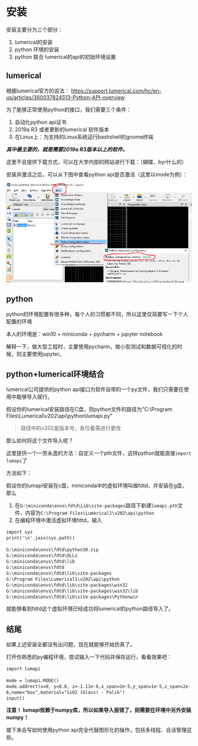 # 安装

安装主要分为三个部分：
1. lumerical的安装
2. python 环境的安装
3. python 联合 lumerical的api的初始环境设置


## lumerical
根据lumerical官方的说法：  https://support.lumerical.com/hc/en-us/articles/360037824513-Python-API-overview



为了能够正常使用python的接口，我们需要三个条件：

1. 自动化python api证书
2. 2019a R3 或者更新的lumerical 软件版本
3. 在Linux上：为支持的Linux系统运行bashshell的gnome终端

***其中最主要的，就是需要2019a R3版本以上的软件。***

这里不会提供下载方式，可以在大学内部的网站进行下载：（蝴蝶、byr什么的）

安装并激活之后，可以从下图中查看python api是否激活（这里以mode为例）：

![](pics/2021-01-04-17-29-03.png)



## python

python的环境配置有很多种，每个人的习惯都不同，所以这里仅简要写一下个人配置的环境

本人的环境是：win10 + miniconda + pycharm + jupyter notebook

解释一下，做大型工程时，主要使用pycharm，做小型测试和数据可视化的时候，则主要使用jupyter。


## python+lumerical环境结合

lumerical公司提供的python api接口为软件自带的一个py文件，我们只需要在使用中能够导入就行。

假设你的lumerical安装路径在C盘，则python文件的路径为"C:\Program Files\Lumerical\v202\api\python\lumapi.py"
> 路径中的v202是版本号，各位看需进行更改

那么如何将这个文件导入呢？

这里提供一个一劳永逸的方法：自定义一个pth文件，这样python就能直接`import lumapi`了

方法如下：

假设你的lumapi安装在c盘，miniconda中的虚拟环境叫做fdtd，并安装在g盘，那么

1. 在`G:\miniconda\envs\fdtd\Lib\site-packages`路径下新建`lumapi.pth`文件，内容为`C:\Program Files\Lumerical1\v202\api\python`
2. 在编程环境中激活虚拟环境fdtd，输入

```
import sys
print('\n'.join(sys.path))

G:\miniconda\envs\fdtd\python38.zip
G:\miniconda\envs\fdtd\DLLs
G:\miniconda\envs\fdtd\lib
G:\miniconda\envs\fdtd
G:\miniconda\envs\fdtd\lib\site-packages
G:\Program Files\Lumerical1\v202\api\python
G:\miniconda\envs\fdtd\lib\site-packages\win32
G:\miniconda\envs\fdtd\lib\site-packages\win32\lib
G:\miniconda\envs\fdtd\lib\site-packages\Pythonwin
```

就能够看到fdtd这个虚拟环境已经成功将lumerical的python路径导入了。


## 结尾
如果上述安装全都没有出问题，现在就能够开始仿真了。

打开你熟悉的py编程环境，尝试输入一下代码并保存运行，看看效果吧：

```
import lumapi

mode = lumapi.MODE()
mode.addrect(x=0, y=0.0, z=-1.11e-6,x_span=2e-5,y_span=1e-5,z_span=2e-6,name="box",material="SiO2 (Glass) - Palik")
input()
```

**注意！ lumapi依赖于numpy库，所以如果导入报错了，则需要在环境中另外安装numpy！**

接下来会写如何使用python api完全代替图形化的操作，包括多线程、会话管理这些。